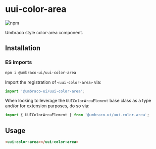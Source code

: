 # uui-color-area

![npm](https://img.shields.io/npm/v/@umbraco-ui/uui-color-area?logoColor=%231B264F)

Umbraco style color-area component.

## Installation

### ES imports

```zsh
npm i @umbraco-ui/uui-color-area
```

Import the registration of `<uui-color-area>` via:

```javascript
import '@umbraco-ui/uui-color-area';
```

When looking to leverage the `UUIColorAreaElement` base class as a type and/or for extension purposes, do so via:

```javascript
import { UUIColorAreaElement } from '@umbraco-ui/uui-color-area';
```

## Usage

```html
<uui-color-area></uui-color-area>
```
